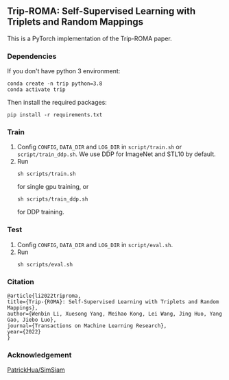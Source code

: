 
## Trip-ROMA: Self-Supervised Learning with Triplets and Random Mappings
This is a PyTorch implementation of the Trip-ROMA paper.

### Dependencies

If you don't have python 3 environment:
```
conda create -n trip python=3.8
conda activate trip
```
Then install the required packages:
```
pip install -r requirements.txt
```

### Train

1. Config `CONFIG`, `DATA_DIR` and `LOG_DIR` in `script/train.sh` or `script/train_ddp.sh`. We use DDP for ImageNet and STL10 by default.
2. Run
    ```shell
    sh scripts/train.sh
    ```
    for single gpu training, or
    ```shell
    sh scripts/train_ddp.sh
    ```
    for DDP training.

### Test
1. Config `CONFIG`, `DATA_DIR` and `LOG_DIR` in `script/eval.sh`.
2. Run
    ```shell
    sh scripts/eval.sh
    ```

### Citation

```
@article{li2022triproma,
title={Trip-{ROMA}: Self-Supervised Learning with Triplets and Random Mappings},
author={Wenbin Li, Xuesong Yang, Meihao Kong, Lei Wang, Jing Huo, Yang Gao, Jiebo Luo},
journal={Transactions on Machine Learning Research},
year={2022}
}
```

### Acknowledgement
[PatrickHua/SimSiam](https://github.com/PatrickHua/SimSiam)